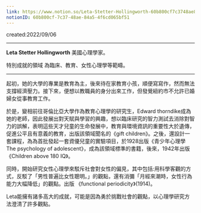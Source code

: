 ```yaml
---
link: https://www.notion.so/Leta-Stetter-Hollingworth-60b800cf7c3748ae84a54f6cd065bf51
notionID: 60b800cf-7c37-48ae-84a5-4f6cd065bf51
---
```


created:2022/09/06

---
**Leta Stetter Hollingworth**
美國心理學家。

特別成就的領域 為臨床、教育、女性心理學等範疇。

---

起初，她的大學的專業是教育為主，後來待在家教育小孩，順便寫寫作，然而無法支撐經濟壓力。接下來，便想以教職員的身分出來工作，但發覺紐約市不允許已婚婦女從事教育工作。


於是，變相前往哥倫比亞大學作為教育心理學的研究生，Edward thorndike成為她的老師，因此發展出對天賦與學習的興趣，想以臨床研究的智力測試去消除對智力的誤解，表明這些天才兒童的生命發展中，教育與環境資訊的重要性大於遺傳，促進公平且有意義的教育，出版該領域聞名的《gift children》。之後，還設計一套課程，為為首批發起一套資優兒童的實驗項目，於1928出版《青少年心理學The psychology of adolescent》，成為該領域標準的書籍，後來，1942年出版《Children above 180 IQ》。


同時，開始研究女性心理學來駁斥社會對女性的偏見，其中包括:用科學客觀的方式，反駁了「男性普遍比女性聰明。」的觀點，還有消彌「月經來潮時，女性行為能力大幅降低」的觀點。出版 《functional periodicity》(1914)。


Leta能擁有諸多高大的成就，可能是因為勇於挑戰社會的觀點，以心理學研究方法澄清了許多觀點。